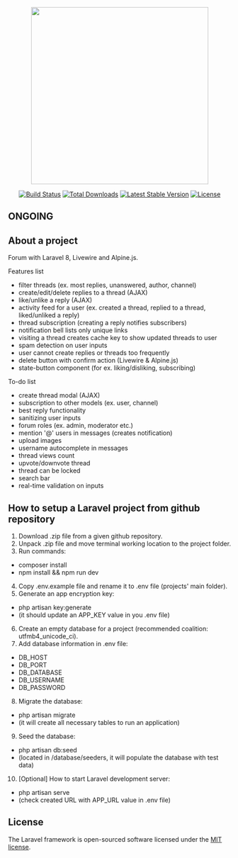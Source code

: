 <p align="center"><a href="https://laravel.com" target="_blank"><img src="https://raw.githubusercontent.com/laravel/art/master/logo-lockup/5%20SVG/2%20CMYK/1%20Full%20Color/laravel-logolockup-cmyk-red.svg" width="400"></a></p>

<p align="center">
<a href="https://travis-ci.org/laravel/framework"><img src="https://travis-ci.org/laravel/framework.svg" alt="Build Status"></a>
<a href="https://packagist.org/packages/laravel/framework"><img src="https://poser.pugx.org/laravel/framework/d/total.svg" alt="Total Downloads"></a>
<a href="https://packagist.org/packages/laravel/framework"><img src="https://poser.pugx.org/laravel/framework/v/stable.svg" alt="Latest Stable Version"></a>
<a href="https://packagist.org/packages/laravel/framework"><img src="https://poser.pugx.org/laravel/framework/license.svg" alt="License"></a>
</p>

## ONGOING

## About a project

Forum with Laravel 8, Livewire and Alpine.js.

Features list
- filter threads (ex. most replies, unanswered, author, channel)
- create/edit/delete replies to a thread (AJAX)
- like/unlike a reply (AJAX)
- activity feed for a user (ex. created a thread, replied to a thread, liked/unliked a reply)
- thread subscription (creating a reply notifies subscribers)
- notification bell lists only unique links
- visiting a thread creates cache key to show updated threads to user
- spam detection on user inputs
- user cannot create replies or threads too frequently
- delete button with confirm action (Livewire & Alpine.js)
- state-button component (for ex. liking/disliking, subscribing)

To-do list
- create thread modal (AJAX)
- subscription to other models (ex. user, channel)
- best reply functionality
- sanitizing user inputs
- forum roles (ex. admin, moderator etc.)
- mention '@' users in messages (creates notification)
- upload images
- username autocomplete in messages
- thread views count
- upvote/downvote thread
- thread can be locked
- search bar
- real-time validation on inputs

## How to setup a Laravel project from github repository

1. Download .zip file from a given github repository.
2. Unpack .zip file and move terminal working location to the project folder.
3. Run commands:
- composer install
- npm install && npm run dev
4. Copy .env.example file and rename it to .env file (projects' main folder).
5. Generate an app encryption key:
- php artisan key:generate
- (it should update an APP_KEY value in you .env file) 
6. Create an empty database for a project (recommended coalition: utfmb4_unicode_ci).
7. Add database information in .env file:
- DB_HOST
- DB_PORT
- DB_DATABASE
- DB_USERNAME
- DB_PASSWORD
8. Migrate the database:
- php artisan migrate
- (it will create all necessary tables to run an application)
9. Seed the database:
- php artisan db:seed
- (located in /database/seeders, it will populate the database with test data)
10. [Optional] How to start Laravel development server:
- php artisan serve
- (check created URL with APP_URL value in .env file)

## License

The Laravel framework is open-sourced software licensed under the [MIT license](https://opensource.org/licenses/MIT).
